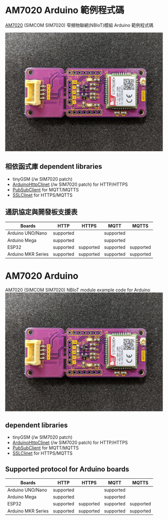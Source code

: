 # AM7020 Arduino 範例程式碼
 [AM7020](https://atticedu.com/index.php/am7020.html) (SIMCOM SIM7020) 窄頻物聯網(NBIoT)模組 Arduino 範例程式碼
 
  ![AM7020](images/am7020_front.jpg)
 
 ## 相依函式庫 dependent libraries
 * tinyGSM (/w SIM7020 patch)
 * [ArduinoHttpClinet](https://github.com/FelixLinSY/ArduinoHttpClient) (/w SIM7020 patch) for HTTP/HTTPS
 * [PubSubClient](https://github.com/knolleary/pubsubclient) for MQTT/MQTTS
 * [SSLClinet](https://github.com/OPEnSLab-OSU/SSLClient) for HTTPS/MQTTS
 
 ## 通訊協定與開發板支援表
 
 | Boards | HTTP | HTTPS | MQTT | MQTTS |
| ------           | ------ | ------ |------ | ------ |
| Arduino UNO/Nano | supported |            | supported |  |
| Arduino Mega     | supported |            | supported |           |
| ESP32             | supported | supported | supported | supported |
| Arduino MKR Series | supported | supported | supported | supported | 




# AM7020 Arduino 
 AM7020 (SIMCOM SIM7020) NBIoT module example code for Arduino
 ![AM7020](images/am7020_front.jpg)
   
 ## dependent libraries
 * tinyGSM (/w SIM7020 patch)
 * [ArduinoHttpClinet](https://github.com/FelixLinSY/ArduinoHttpClient) (/w SIM7020 patch) for HTTP/HTTPS
 * [PubSubClient](https://github.com/knolleary/pubsubclient) for MQTT/MQTTS
 * [SSLClinet](https://github.com/OPEnSLab-OSU/SSLClient) for HTTPS/MQTTS
 
 ## Supported protocol for Arduino boards
 
 | Boards | HTTP | HTTPS | MQTT | MQTTS |
| ------           | ------ | ------ |------ | ------ |
| Arduino UNO/Nano | supported |            | supported |  |
| Arduino Mega     | supported |            | supported |           |
| ESP32             | supported | supported | supported | supported |
| Arduino MKR Series | supported | supported | supported | supported |
 
 
 
 
